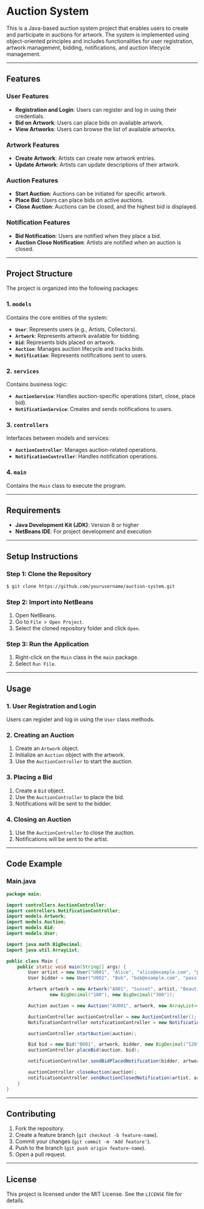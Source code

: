 # Auction System

This is a Java-based auction system project that enables users to create and participate in auctions for artwork. The system is implemented using object-oriented principles and includes functionalities for user registration, artwork management, bidding, notifications, and auction lifecycle management.

---

## **Features**

### **User Features**
- **Registration and Login**: Users can register and log in using their credentials.
- **Bid on Artwork**: Users can place bids on available artwork.
- **View Artworks**: Users can browse the list of available artworks.

### **Artwork Features**
- **Create Artwork**: Artists can create new artwork entries.
- **Update Artwork**: Artists can update descriptions of their artwork.

### **Auction Features**
- **Start Auction**: Auctions can be initiated for specific artwork.
- **Place Bid**: Users can place bids on active auctions.
- **Close Auction**: Auctions can be closed, and the highest bid is displayed.

### **Notification Features**
- **Bid Notification**: Users are notified when they place a bid.
- **Auction Close Notification**: Artists are notified when an auction is closed.

---

## **Project Structure**

The project is organized into the following packages:

### **1. `models`**
Contains the core entities of the system:
- **`User`**: Represents users (e.g., Artists, Collectors).
- **`Artwork`**: Represents artwork available for bidding.
- **`Bid`**: Represents bids placed on artwork.
- **`Auction`**: Manages auction lifecycle and tracks bids.
- **`Notification`**: Represents notifications sent to users.

### **2. `services`**
Contains business logic:
- **`AuctionService`**: Handles auction-specific operations (start, close, place bid).
- **`NotificationService`**: Creates and sends notifications to users.

### **3. `controllers`**
Interfaces between models and services:
- **`AuctionController`**: Manages auction-related operations.
- **`NotificationController`**: Handles notification operations.

### **4. `main`**
Contains the `Main` class to execute the program.

---

## **Requirements**

- **Java Development Kit (JDK)**: Version 8 or higher
- **NetBeans IDE**: For project development and execution

---

## **Setup Instructions**

### **Step 1: Clone the Repository**
```bash
$ git clone https://github.com/yourusername/auction-system.git
```

### **Step 2: Import into NetBeans**
1. Open NetBeans.
2. Go to `File > Open Project`.
3. Select the cloned repository folder and click `Open`.

### **Step 3: Run the Application**
1. Right-click on the `Main` class in the `main` package.
2. Select `Run File`.

---

## **Usage**

### **1. User Registration and Login**
Users can register and log in using the `User` class methods.

### **2. Creating an Auction**
1. Create an `Artwork` object.
2. Initialize an `Auction` object with the artwork.
3. Use the `AuctionController` to start the auction.

### **3. Placing a Bid**
1. Create a `Bid` object.
2. Use the `AuctionController` to place the bid.
3. Notifications will be sent to the bidder.

### **4. Closing an Auction**
1. Use the `AuctionController` to close the auction.
2. Notifications will be sent to the artist.

---

## **Code Example**

### **Main.java**
```java
package main;

import controllers.AuctionController;
import controllers.NotificationController;
import models.Artwork;
import models.Auction;
import models.Bid;
import models.User;

import java.math.BigDecimal;
import java.util.ArrayList;

public class Main {
    public static void main(String[] args) {
        User artist = new User("U001", "Alice", "alice@example.com", "pass123", "Artist");
        User bidder = new User("U002", "Bob", "bob@example.com", "pass123", "Collector");

        Artwork artwork = new Artwork("A001", "Sunset", artist, "Beautiful sunset painting",
                new BigDecimal("100"), new BigDecimal("300"));

        Auction auction = new Auction("AU001", artwork, new ArrayList<>(), "Inactive");

        AuctionController auctionController = new AuctionController();
        NotificationController notificationController = new NotificationController();

        auctionController.startAuction(auction);

        Bid bid = new Bid("B001", artwork, bidder, new BigDecimal("120"), System.currentTimeMillis());
        auctionController.placeBid(auction, bid);

        notificationController.sendBidPlacedNotification(bidder, artwork.getTitle());

        auctionController.closeAuction(auction);
        notificationController.sendAuctionClosedNotification(artist, artwork.getTitle());
    }
}
```

---

## **Contributing**

1. Fork the repository.
2. Create a feature branch (`git checkout -b feature-name`).
3. Commit your changes (`git commit -m 'Add feature'`).
4. Push to the branch (`git push origin feature-name`).
5. Open a pull request.

---

## **License**

This project is licensed under the MIT License. See the `LICENSE` file for details.

